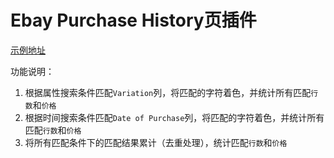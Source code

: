 # Ebay Purchase History页插件
[示例地址](https://offer.ebay.com.au/ws/eBayISAPI.dll?ViewBidsLogin&item=264938825242&rt=nc&_trksid=p2047675.l2564)  

功能说明：
1. 根据属性搜索条件匹配`Variation`列，将匹配的字符着色，并统计所有匹配`行数`和`价格`
2. 根据时间搜索条件匹配`Date of Purchase`列，将匹配的字符着色，并统计所有匹配`行数`和`价格`
3. 将所有匹配条件下的匹配结果累计（去重处理），统计匹配`行数`和`价格`

